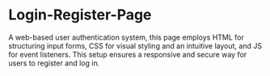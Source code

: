 # Login-Register-Page
A web-based user authentication system, this page employs HTML for structuring input forms, CSS for visual styling and an intuitive layout, and JS for event listeners. This setup ensures a responsive and secure way for users to register and log in.
